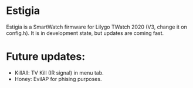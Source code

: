 # Estigia

Estigia is a SmartWatch firmware for Lilygo TWatch 2020 (V3, change it on config.h).
It is in development state, but updates are coming fast.

# Future updates:
- KillAll: TV Kill (IR signal) in menu tab.
- Honey: EvilAP for phising purposes.
